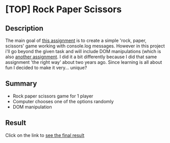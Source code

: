 # [TOP] Rock Paper Scissors  
  
## Description 

The main goal of [this assignment](https://www.theodinproject.com/lessons/foundations-rock-paper-scissors) is to create a simple 'rock, paper, scissors' game working with console.log messages. However in this project i'll go beyond the given task and will include DOM manipulations (which is also [another assignment](https://www.theodinproject.com/lessons/foundations-revisiting-rock-paper-scissors). I did it a bit differently because I did that same assignment 'the right way' about two years ago. Since learning is all about fun I decided to make it very... unique?
  
## Summary

- Rock paper scissors game for 1 player
- Computer chooses one of the options randomly
- DOM manipulation

## Result

Click on the link to [see the final result](https://piotrfijol.github.io/top-rps)
